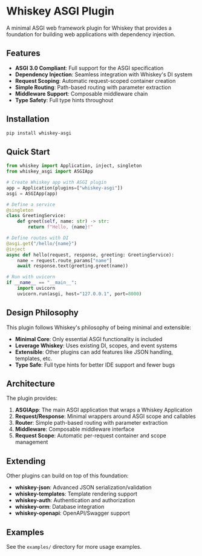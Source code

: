# Whiskey ASGI Plugin

A minimal ASGI web framework plugin for Whiskey that provides a foundation for building web applications with dependency injection.

## Features

- **ASGI 3.0 Compliant**: Full support for the ASGI specification
- **Dependency Injection**: Seamless integration with Whiskey's DI system
- **Request Scoping**: Automatic request-scoped container creation
- **Simple Routing**: Path-based routing with parameter extraction
- **Middleware Support**: Composable middleware chain
- **Type Safety**: Full type hints throughout

## Installation

```bash
pip install whiskey-asgi
```

## Quick Start

```python
from whiskey import Application, inject, singleton
from whiskey_asgi import ASGIApp

# Create Whiskey app with ASGI plugin
app = Application(plugins=["whiskey-asgi"])
asgi = ASGIApp(app)

# Define a service
@singleton
class GreetingService:
    def greet(self, name: str) -> str:
        return f"Hello, {name}!"

# Define routes with DI
@asgi.get("/hello/{name}")
@inject
async def hello(request, response, greeting: GreetingService):
    name = request.route_params["name"]
    await response.text(greeting.greet(name))

# Run with uvicorn
if __name__ == "__main__":
    import uvicorn
    uvicorn.run(asgi, host="127.0.0.1", port=8000)
```

## Design Philosophy

This plugin follows Whiskey's philosophy of being minimal and extensible:

- **Minimal Core**: Only essential ASGI functionality is included
- **Leverage Whiskey**: Uses existing DI, scopes, and event systems
- **Extensible**: Other plugins can add features like JSON handling, templates, etc.
- **Type Safe**: Full type hints for better IDE support and fewer bugs

## Architecture

The plugin provides:

1. **ASGIApp**: The main ASGI application that wraps a Whiskey Application
2. **Request/Response**: Minimal wrappers around ASGI scope and callables
3. **Router**: Simple path-based routing with parameter extraction
4. **Middleware**: Composable middleware interface
5. **Request Scope**: Automatic per-request container and scope management

## Extending

Other plugins can build on top of this foundation:

- **whiskey-json**: Advanced JSON serialization/validation
- **whiskey-templates**: Template rendering support
- **whiskey-auth**: Authentication and authorization
- **whiskey-orm**: Database integration
- **whiskey-openapi**: OpenAPI/Swagger support

## Examples

See the `examples/` directory for more usage examples.